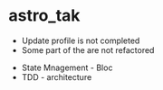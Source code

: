 # astro_tak

- Update profile is not completed
- Some part of the are not refactored

* State Mnagement - Bloc
* TDD - architecture
